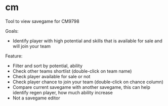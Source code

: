 # cm

Tool to view savegame for CM9798

Goals:
- Identify player with high potential and skills that is available for sale and will join your team

Feature:
- Filter and sort by potential, ability
- Check other teams shortlist (double-click on team name)
- Check player available for sale or not
- Check player chance to join your team (double-click on chance column)
- Compare current savegame with another savegame, this can help identify regen player, how much ability increase
- Not a savegame editor

